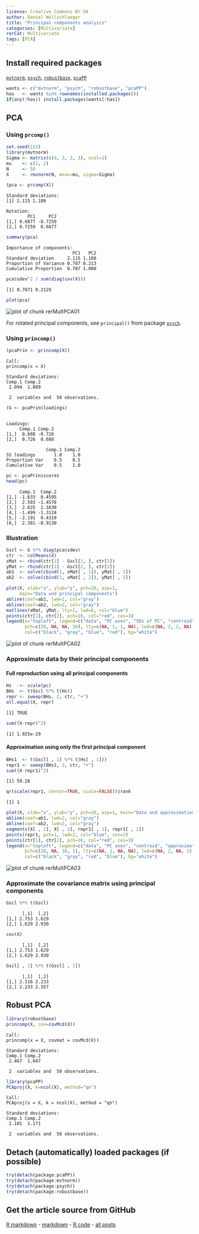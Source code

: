```yaml
---
license: Creative Commons BY-SA
author: Daniel Wollschlaeger
title: "Principal components analysis"
categories: [Multivariate]
rerCat: Multivariate
tags: [PCA]
---
```





Install required packages
-------------------------

[`mvtnorm`](http://cran.r-project.org/package=mvtnorm), [`psych`](http://cran.r-project.org/package=psych), [`robustbase`](http://cran.r-project.org/package=robustbase), [`pcaPP`](http://cran.r-project.org/package=pcaPP)


```r
wants <- c("mvtnorm", "psych", "robustbase", "pcaPP")
has   <- wants %in% rownames(installed.packages())
if(any(!has)) install.packages(wants[!has])
```


PCA
-------------------------
    
### Using `prcomp()`


```r
set.seed(123)
library(mvtnorm)
Sigma <- matrix(c(4, 2, 2, 3), ncol=2)
mu    <- c(1, 2)
N     <- 50
X     <- rmvnorm(N, mean=mu, sigma=Sigma)
```



```r
(pca <- prcomp(X))
```

```
Standard deviations:
[1] 2.115 1.100

Rotation:
        PC1     PC2
[1,] 0.6877 -0.7259
[2,] 0.7259  0.6877
```



```r
summary(pca)
```

```
Importance of components:
                         PC1   PC2
Standard deviation     2.115 1.100
Proportion of Variance 0.787 0.213
Cumulative Proportion  0.787 1.000
```

```r
pca$sdev^2 / sum(diag(cov(X)))
```

```
[1] 0.7871 0.2129
```



```r
plot(pca)
```

![plot of chunk rerMultPCA01](../content/assets/figure/rerMultPCA01.png) 


For rotated principal components, see `principal()` from package [`psych`](http://cran.r-project.org/package=psych).

### Using `princomp()`


```r
(pcaPrin <- princomp(X))
```

```
Call:
princomp(x = X)

Standard deviations:
Comp.1 Comp.2 
 2.094  1.089 

 2  variables and  50 observations.
```

```r
(G <- pcaPrin$loadings)
```

```

Loadings:
     Comp.1 Comp.2
[1,]  0.688 -0.726
[2,]  0.726  0.688

               Comp.1 Comp.2
SS loadings       1.0    1.0
Proportion Var    0.5    0.5
Cumulative Var    0.5    1.0
```

```r
pc <- pcaPrin$scores
head(pc)
```

```
     Comp.1  Comp.2
[1,] -1.633  0.4595
[2,]  2.503 -1.4578
[3,]  2.625  1.1630
[4,] -1.499 -1.3124
[5,] -2.191  0.4319
[6,]  2.381 -0.9130
```


### Illustration


```r
Gscl <- G %*% diag(pca$sdev)
ctr  <- colMeans(X)
xMat <- rbind(ctr[1] - Gscl[1, ], ctr[1])
yMat <- rbind(ctr[2] - Gscl[2, ], ctr[2])
ab1  <- solve(cbind(1, xMat[ , 1]), yMat[ , 1])
ab2  <- solve(cbind(1, xMat[ , 2]), yMat[ , 2])
```



```r
plot(X, xlab="x", ylab="y", pch=20, asp=1,
     main="Data und principal components")
abline(coef=ab1, lwd=2, col="gray")
abline(coef=ab2, lwd=2, col="gray")
matlines(xMat, yMat, lty=1, lwd=6, col="blue")
points(ctr[1], ctr[2], pch=16, col="red", cex=3)
legend(x="topleft", legend=c("data", "PC axes", "SDs of PC", "centroid"),
       pch=c(20, NA, NA, 16), lty=c(NA, 1, 1, NA), lwd=c(NA, 2, 2, NA),
       col=c("black", "gray", "blue", "red"), bg="white")
```

![plot of chunk rerMultPCA02](../content/assets/figure/rerMultPCA02.png) 


### Approximate data by their principal components

#### Full reproduction using all principal components


```r
Hs   <- scale(pc)
BHs  <- t(Gscl %*% t(Hs))
repr <- sweep(BHs, 2, ctr, "+")
all.equal(X, repr)
```

```
[1] TRUE
```

```r
sum((X-repr)^2)
```

```
[1] 1.925e-29
```


#### Approximation using only the first principal component


```r
BHs1  <- t(Gscl[ , 1] %*% t(Hs[ , 1]))
repr1 <- sweep(BHs1, 2, ctr, "+")
sum((X-repr1)^2)
```

```
[1] 59.28
```

```r
qr(scale(repr1, center=TRUE, scale=FALSE))$rank
```

```
[1] 1
```



```r
plot(X, xlab="x", ylab="y", pch=20, asp=1, main="Data und approximation")
abline(coef=ab1, lwd=2, col="gray")
abline(coef=ab2, lwd=2, col="gray")
segments(X[ , 1], X[ , 2], repr1[ , 1], repr1[ , 2])
points(repr1, pch=1, lwd=2, col="blue", cex=2)
points(ctr[1], ctr[2], pch=16, col="red", cex=3)
legend(x="topleft", legend=c("data", "PC axes", "centroid", "approximation"),
       pch=c(20, NA, 16, 1), lty=c(NA, 1, NA, NA), lwd=c(NA, 2, NA, 2),
       col=c("black", "gray", "red", "blue"), bg="white")
```

![plot of chunk rerMultPCA03](../content/assets/figure/rerMultPCA03.png) 


### Approximate the covariance matrix using principal components


```r
Gscl %*% t(Gscl)
```

```
      [,1]  [,2]
[1,] 2.753 1.629
[2,] 1.629 2.930
```

```r
cov(X)
```

```
      [,1]  [,2]
[1,] 2.753 1.629
[2,] 1.629 2.930
```

```r
Gscl[ , 1] %*% t(Gscl[ , 1])
```

```
      [,1]  [,2]
[1,] 2.116 2.233
[2,] 2.233 2.357
```


Robust PCA
-------------------------


```r
library(robustbase)
princomp(X, cov=covMcd(X))
```

```
Call:
princomp(x = X, covmat = covMcd(X))

Standard deviations:
Comp.1 Comp.2 
 2.467  1.047 

 2  variables and  50 observations.
```



```r
library(pcaPP)
PCAproj(X, k=ncol(X), method="qn")
```

```
Call:
PCAproj(x = X, k = ncol(X), method = "qn")

Standard deviations:
Comp.1 Comp.2 
 2.101  1.171 

 2  variables and  50 observations.
```


Detach (automatically) loaded packages (if possible)
-------------------------


```r
try(detach(package:pcaPP))
try(detach(package:mvtnorm))
try(detach(package:psych))
try(detach(package:robustbase))
```


Get the article source from GitHub
----------------------------------------------

[R markdown](https://github.com/dwoll/RExRepos/raw/master/Rmd/multPCA.Rmd) - [markdown](https://github.com/dwoll/RExRepos/raw/master/md/multPCA.md) - [R code](https://github.com/dwoll/RExRepos/raw/master/R/multPCA.R) - [all posts](https://github.com/dwoll/RExRepos/)
